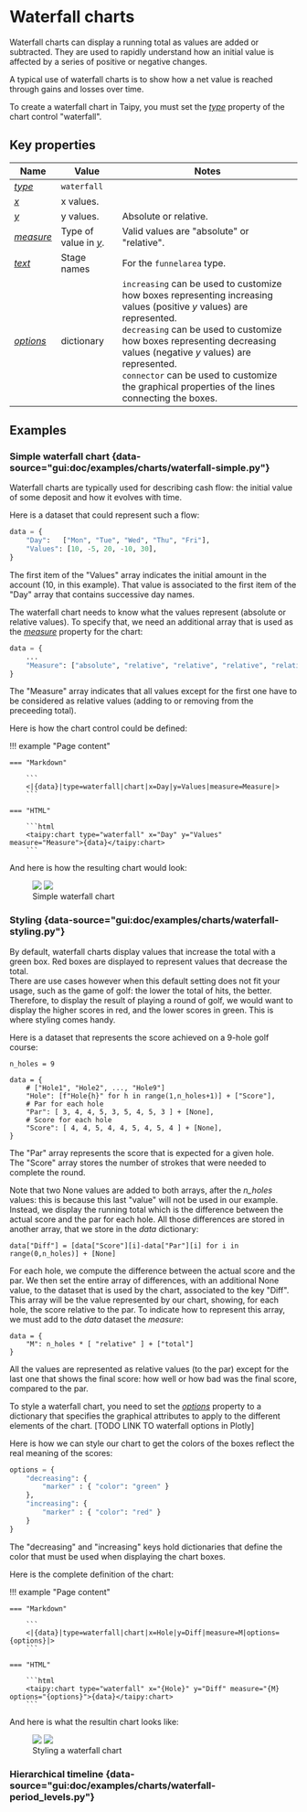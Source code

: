 # Waterfall charts

Waterfall charts can display a running total as values are added or subtracted. They are used to
rapidly understand how an initial value is affected by a series of positive or negative changes.

A typical use of waterfall charts is to show how a net value is reached through gains and losses
over time.

To create a waterfall chart in Taipy, you must set the [*type*](../chart.md#p-type) property
of the chart control "waterfall".

## Key properties

| Name            | Value            | Notes   |
| --------------- | -------------------------- | ------------------ |
| [*type*](../chart.md#p-type)       | `waterfall` |  |
| [*x*](../chart.md#p-x)             | x values.   |  |
| [*y*](../chart.md#p-y)             | y values.   | Absolute or relative. |
| [*measure*](../chart.md#p-measure) | Type of value in [*y*](../chart.md#p-y). | Valid values are "absolute" or "relative". |
| [*text*](../chart.md#p-text)      | Stage names  | For the `funnelarea` type.  |
| [*options*](../chart.md#p-options)  | dictionary  | `increasing` can be used to customize how boxes representing increasing values (positive *y* values) are represented.<br/>`decreasing` can be used to customize how boxes representing decreasing values (negative *y* values) are represented.<br/>`connector` can be used to customize the graphical properties of the lines connecting the boxes. |

## Examples

### Simple waterfall chart {data-source="gui:doc/examples/charts/waterfall-simple.py"}

Waterfall charts are typically used for describing cash flow: the initial value of some deposit
and how it evolves with time.

Here is a dataset that could represent such a flow:

```py
data = {
    "Day":   ["Mon", "Tue", "Wed", "Thu", "Fri"],
    "Values": [10, -5, 20, -10, 30],
}
```

The first item of the "Values" array indicates the initial amount in the account (10, in this
example). That value is associated to the first item of the "Day" array that contains successive
day names.

The waterfall chart needs to know what the values represent (absolute or relative values). To
specify that, we need an additional array that is used as the [*measure*](../chart.md#p-measure)
property for the chart:

```py
data = {
    ...
    "Measure": ["absolute", "relative", "relative", "relative", "relative"]
}
```

The "Measure" array indicates that all values except for the first one have to be considered as
relative values (adding to or removing from the preceeding total).

Here is how the chart control could be defined:

!!! example "Page content"

    === "Markdown"

        ```
        <|{data}|type=waterfall|chart|x=Day|y=Values|measure=Measure|>
        ```
  
    === "HTML"

        ```html
        <taipy:chart type="waterfall" x="Day" y="Values" measure="Measure">{data}</taipy:chart>
        ```

And here is how the resulting chart would look:

<figure>
    <img src="../waterfall-simple-d.png" class="visible-dark" />
    <img src="../waterfall-simple-l.png" class="visible-light"/>
    <figcaption>Simple waterfall chart</figcaption>
</figure>

### Styling {data-source="gui:doc/examples/charts/waterfall-styling.py"}

By default, waterfall charts display values that increase the total with a green box. Red boxes
are displayed to represent values that decrease the total.<br/>
There are use cases however when this default setting does not fit your usage, such as the game
of golf: the lower the total of hits, the better. Therefore, to display the result of playing a
round of golf, we would want to display the higher scores in red, and the lower scores in green.
This is where styling comes handy.

Here is a dataset that represents the score achieved on a 9-hole golf course:

```
n_holes = 9

data = {
    # ["Hole1", "Hole2", ..., "Hole9"]
    "Hole": [f"Hole{h}" for h in range(1,n_holes+1)] + ["Score"],
    # Par for each hole
    "Par": [ 3, 4, 4, 5, 3, 5, 4, 5, 3 ] + [None],
    # Score for each hole
    "Score": [ 4, 4, 5, 4, 4, 5, 4, 5, 4 ] + [None],
}
```

The "Par" array represents the score that is expected for a given hole.<br/>
The "Score" array stores the number of strokes that were needed to complete the round.

Note that two None values are added to both arrays, after the *n_holes* values: this is because
this last "value" will not be used in our example. Instead, we display the running total which
is the difference between the actual score and the par for each hole. All those differences
are stored in another array, that we store in the *data* dictionary:

```
data["Diff"] = [data["Score"][i]-data["Par"][i] for i in range(0,n_holes)] + [None]
```

For each hole, we compute the difference between the actual score and the par. We then set the
entire array of differences, with an additional None value, to the dataset that is used by the
chart, associated to the key "Diff".<br/>
This array will be the value represented by our chart, showing, for each hole, the score relative
to the par. To indicate how to represent this array, we must add to the *data* dataset the *measure*:

```
data = {
    "M": n_holes * [ "relative" ] + ["total"]
}
```

All the values are represented as relative values (to the par) except for the last one that shows
the final score: how well or how bad was the final score, compared to the par.

To style a waterfall chart, you need to set the [*options*](../chart.md#p-options) property to a
dictionary that specifies the graphical attributes to apply to the different elements of the
chart. [TODO LINK TO waterfall options in Plotly]

Here is how we can style our chart to get the colors of the boxes reflect the real meaning of the
scores:
```py
options = {
    "decreasing": {
        "marker" : { "color": "green" }
    },
    "increasing": {
        "marker" : { "color": "red" }
    }
}
```

The "decreasing" and "increasing" keys hold dictionaries that define the color that must be used
when displaying the chart boxes.

Here is the complete definition of the chart:

!!! example "Page content"

    === "Markdown"

        ```
        <|{data}|type=waterfall|chart|x=Hole|y=Diff|measure=M|options={options}|>
        ```
  
    === "HTML"

        ```html
        <taipy:chart type="waterfall" x="{Hole}" y="Diff" measure="{M} options="{options}">{data}</taipy:chart>
        ```

And here is what the resultin chart looks like:

<figure>
    <img src="../waterfall-styling-d.png" class="visible-dark" />
    <img src="../waterfall-styling-l.png" class="visible-light"/>
    <figcaption>Styling a waterfall chart</figcaption>
</figure>

### Hierarchical timeline {data-source="gui:doc/examples/charts/waterfall-period_levels.py"}

